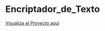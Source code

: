# Encriptador_de_Texto

<a href="https://maurocabrera09.github.io/Encriptador_de_Texto/">Visualiza el Proyecto aquí</a>
